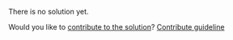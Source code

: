
There is no solution yet.

Would you like to [contribute to the solution](https://github.com/BFEdev/BFE.dev-solutions/blob/main/problem/implement-bigint-subtraction_en.md)? [Contribute guideline](https://github.com/BFEdev/BFE.dev-solutions#how-to-contribute)
